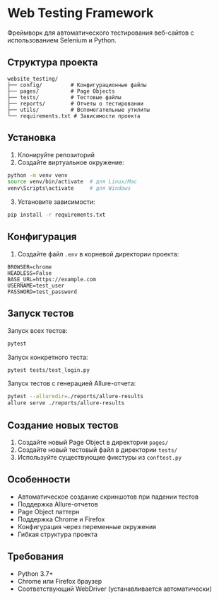 # Web Testing Framework

Фреймворк для автоматического тестирования веб-сайтов с использованием Selenium и Python.

## Структура проекта

```
website_testing/
├── config/         # Конфигурационные файлы
├── pages/          # Page Objects
├── tests/          # Тестовые файлы
├── reports/        # Отчеты о тестировании
├── utils/          # Вспомогательные утилиты
└── requirements.txt # Зависимости проекта
```

## Установка

1. Клонируйте репозиторий
2. Создайте виртуальное окружение:
```bash
python -m venv venv
source venv/bin/activate  # для Linux/Mac
venv\Scripts\activate     # для Windows
```

3. Установите зависимости:
```bash
pip install -r requirements.txt
```

## Конфигурация

1. Создайте файл `.env` в корневой директории проекта:
```
BROWSER=chrome
HEADLESS=False
BASE_URL=https://example.com
USERNAME=test_user
PASSWORD=test_password
```

## Запуск тестов

Запуск всех тестов:
```bash
pytest
```

Запуск конкретного теста:
```bash
pytest tests/test_login.py
```

Запуск тестов с генерацией Allure-отчета:
```bash
pytest --alluredir=./reports/allure-results
allure serve ./reports/allure-results
```

## Создание новых тестов

1. Создайте новый Page Object в директории `pages/`
2. Создайте новый тестовый файл в директории `tests/`
3. Используйте существующие фикстуры из `conftest.py`

## Особенности

- Автоматическое создание скриншотов при падении тестов
- Поддержка Allure-отчетов
- Page Object паттерн
- Поддержка Chrome и Firefox
- Конфигурация через переменные окружения
- Гибкая структура проекта

## Требования

- Python 3.7+
- Chrome или Firefox браузер
- Соответствующий WebDriver (устанавливается автоматически) 